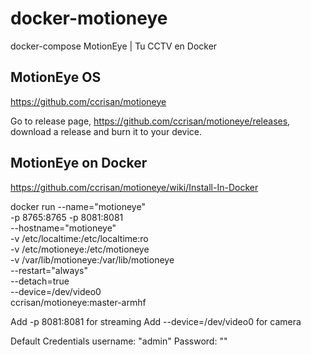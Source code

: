 # docker-motioneye
docker-compose MotionEye | Tu CCTV en Docker

## MotionEye OS
https://github.com/ccrisan/motioneye

Go to release page, https://github.com/ccrisan/motioneye/releases, download a release and burn it to your device.

## MotionEye on Docker
https://github.com/ccrisan/motioneye/wiki/Install-In-Docker

docker run --name="motioneye" \
    -p 8765:8765 -p 8081:8081\
    --hostname="motioneye" \
    -v /etc/localtime:/etc/localtime:ro \
    -v /etc/motioneye:/etc/motioneye \
    -v /var/lib/motioneye:/var/lib/motioneye \
    --restart="always" \
    --detach=true \
    --device=/dev/video0 \
    ccrisan/motioneye:master-armhf

Add -p 8081:8081 for streaming
Add --device=/dev/video0 for camera

Default Credentials
username: "admin"
Password: ""
